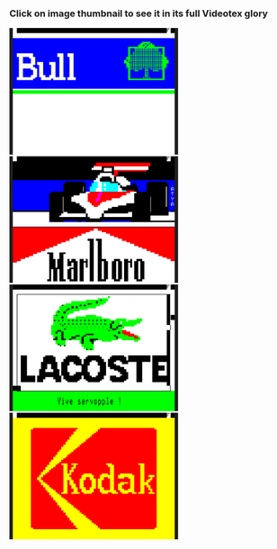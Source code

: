 ### Click on image thumbnail to see it in its full **Videotex** glory

[<img src="https://raw.githubusercontent.com/XReyRobert/VideotexPagesRepository/master//PagesVideotex/marques/.thumbnails/E.BULL.png" width="300">](http://www.lideal.com/miedit/minitel-loader.html?url=https://raw.githubusercontent.com/XReyRobert/VideotexPagesRepository/master//PagesVideotex/marques/E.BULL)
[<img src="https://raw.githubusercontent.com/XReyRobert/VideotexPagesRepository/master//PagesVideotex/marques/.thumbnails/E.MALBORO.png" width="300">](http://www.lideal.com/miedit/minitel-loader.html?url=https://raw.githubusercontent.com/XReyRobert/VideotexPagesRepository/master//PagesVideotex/marques/E.MALBORO)
[<img src="https://raw.githubusercontent.com/XReyRobert/VideotexPagesRepository/master//PagesVideotex/marques/.thumbnails/E.LACOSTE.png" width="300">](http://www.lideal.com/miedit/minitel-loader.html?url=https://raw.githubusercontent.com/XReyRobert/VideotexPagesRepository/master//PagesVideotex/marques/E.LACOSTE)
[<img src="https://raw.githubusercontent.com/XReyRobert/VideotexPagesRepository/master//PagesVideotex/marques/.thumbnails/E.KODAC.png" width="300">](http://www.lideal.com/miedit/minitel-loader.html?url=https://raw.githubusercontent.com/XReyRobert/VideotexPagesRepository/master//PagesVideotex/marques/E.KODAC)
